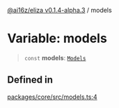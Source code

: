 [@ai16z/eliza v0.1.4-alpha.3](../index.md) / models

# Variable: models

> `const` **models**: [`Models`](../type-aliases/Models.md)

## Defined in

[packages/core/src/models.ts:4](https://github.com/emmanuelekopimo/huncho-ai/blob/main/packages/core/src/models.ts#L4)
